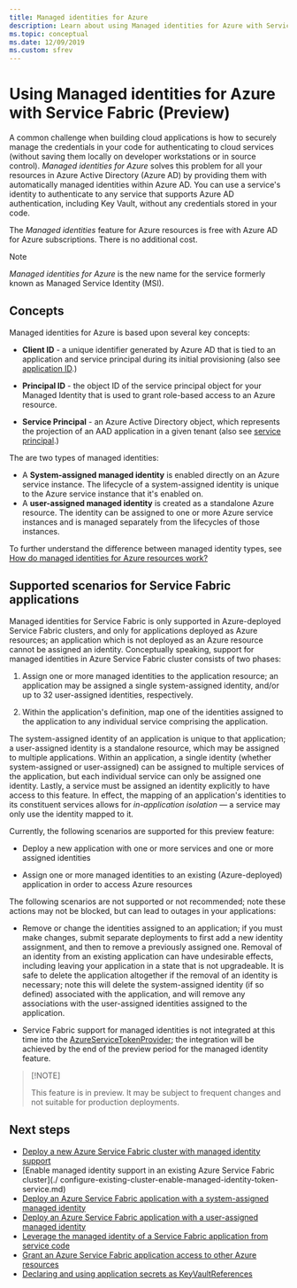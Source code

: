 ```yaml
---
title: Managed identities for Azure
description: Learn about using Managed identities for Azure with Service Fabric.
ms.topic: conceptual 
ms.date: 12/09/2019
ms.custom: sfrev
---
```


# Using Managed identities for Azure with Service Fabric (Preview)

A common challenge when building cloud applications is how to securely manage the credentials in your code for authenticating to cloud services (without saving them locally on developer workstations or in source control). *Managed identities for Azure* solves this problem for all your resources in Azure Active Directory (Azure AD) by providing them with automatically managed identities within Azure AD. You can use a service's identity to authenticate to any service that supports Azure AD authentication, including Key Vault, without any credentials stored in your code.

The *Managed identities* feature for Azure resources is free with Azure AD for Azure subscriptions. There is no additional cost.

> [!NOTE]
> *Managed identities for Azure* is the new name for the service formerly known as Managed Service Identity (MSI).

## Concepts

Managed identities for Azure is based upon several key concepts:

- **Client ID** - a unique identifier generated by Azure AD that is tied to an application and service principal during its initial provisioning (also see [application ID](/azure/active-directory/develop/developer-glossary#application-id-client-id).)

- **Principal ID** - the object ID of the service principal object for your Managed Identity that is used to grant role-based access to an Azure resource.

- **Service Principal** - an Azure Active Directory object, which represents the projection of an AAD application in a given tenant (also see [service principal](../active-directory/develop/developer-glossary.md#service-principal-object).)

The are two types of managed identities:

- A **System-assigned managed identity** is enabled directly on an Azure service instance.  The lifecycle of a system-assigned identity is unique to the Azure service instance that it's enabled on.
- A **user-assigned managed identity** is created as a standalone Azure resource. The identity can be assigned to one or more Azure service instances and is managed separately from the lifecycles of those instances.

To further understand the difference between managed identity types, see [How do managed identities for Azure resources work?](../active-directory/managed-identities-azure-resources/overview#how-does-the-managed-identities-for-azure-resources-work.)

## Supported scenarios for Service Fabric applications

Managed identities for Service Fabric is only supported in Azure-deployed Service Fabric clusters, and only for applications deployed as Azure resources; an application which is not deployed as an Azure resource cannot be assigned an identity. Conceptually speaking, support for managed identities in Azure Service Fabric cluster consists of two phases:

1. Assign one or more managed identities to the application resource; an application may be assigned a single system-assigned identity, and/or up to 32 user-assigned identities, respectively.

2. Within the application's definition, map one of the identities assigned to the application to any individual service comprising the application.

The system-assigned identity of an application is unique to that application; a user-assigned identity is a standalone resource, which may be assigned to multiple applications. Within an application, a single identity (whether system-assigned or user-assigned) can be assigned to multiple services of the application, but each individual service can only be assigned one identity. Lastly, a service must be assigned an identity explicitly to have access to this feature. In effect, the mapping of an application's identities to its constituent services allows for *in-application isolation* — a service may only use the identity mapped to it.  

Currently, the following scenarios are supported for this preview feature:

- Deploy a new application with one or more services and one or more assigned identities

- Assign one or more managed identities to an existing (Azure-deployed) application in order to access Azure resources

The following scenarios are not supported or not recommended; note these actions may not be blocked, but can lead to outages in your applications:

- Remove or change the identities assigned to an application; if you must make changes, submit separate deployments to first add a new identity assignment, and then to remove a previously assigned one. Removal of an identity from an existing application can have undesirable effects, including leaving your application in a state that is not upgradeable. It is safe to delete the application altogether if the removal of an identity is necessary; note this will delete the system-assigned identity (if so defined) associated with the application, and will remove any associations with the user-assigned identities assigned to the application.

- Service Fabric support for managed identities is not integrated at this time into the [AzureServiceTokenProvider](../key-vault/service-to-service-authentication.md); the integration will be achieved by the end of the preview period for the managed identity feature.

>
> [!NOTE]
>
> This feature is in preview. It may be subject to frequent changes and not suitable for production deployments.

## Next steps

- [Deploy a new Azure Service Fabric cluster with managed identity support](./configure-new-azure-service-fabric-enable-managed-identity.md) 
- [Enable managed identity support in an existing Azure Service Fabric cluster](./
configure-existing-cluster-enable-managed-identity-token-service.md)
- [Deploy an Azure Service Fabric application with a system-assigned managed identity](./how-to-deploy-service-fabric-application-system-assigned-managed-identity.md)
- [Deploy an Azure Service Fabric application with a user-assigned managed identity](./how-to-deploy-service-fabric-application-user-assigned-managed-identity.md)
- [Leverage the managed identity of a Service Fabric application from service code](./how-to-managed-identity-service-fabric-app-code.md)
- [Grant an Azure Service Fabric application access to other Azure resources](./how-to-grant-access-other-resources.md)
- [Declaring and using application secrets as KeyVaultReferences](./service-fabric-keyvault-references.md)

